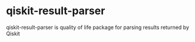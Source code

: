 # qiskit-result-parser
qiskit-result-parser is quality of life package for parsing results returned by Qiskit
